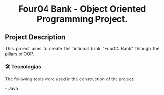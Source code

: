 <h1 align="center" > Four04 Bank - Object Oriented Programming Project. </h1>

## Project Description
<p align="justify">
This project aims to create the fictional bank "Four04 Bank" through the pillars of OOP.
</p>


### 🛠 Tecnologias

<p align="justify"> The following tools were used in the construction of the project: </p>
- Java
